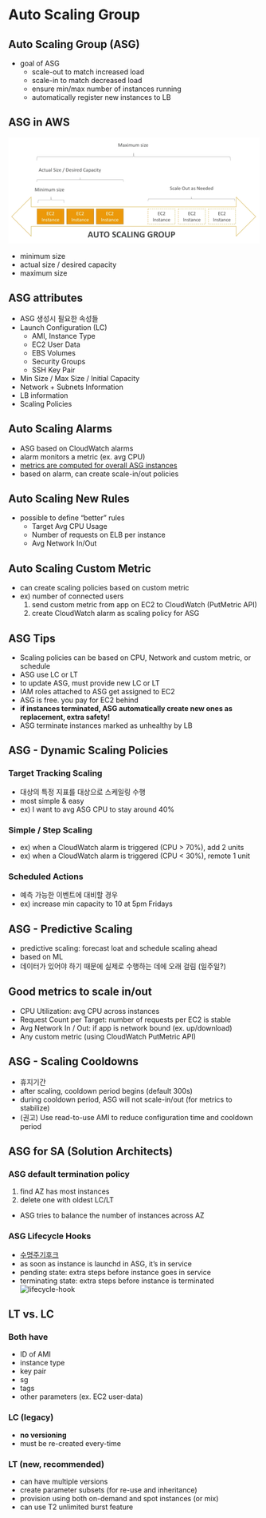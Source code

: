 # Auto Scaling Group
## Auto Scaling Group (ASG)
- goal of ASG
  - scale-out to match increased load
  - scale-in to match decreased load
  - ensure min/max number of instances running 
  - automatically register new instances to LB

## ASG in AWS
![asg-diagram](images/asg-diagram.png)
- minimum size
- actual size / desired capacity
- maximum size

## ASG attributes
- ASG 생성시 필요한 속성들
- Launch Configuration (LC)
  - AMI, Instance Type
  - EC2 User Data
  - EBS Volumes
  - Security Groups
  - SSH Key Pair
- Min Size / Max Size / Initial Capacity
- Network + Subnets Information
- LB information
- Scaling Policies

## Auto Scaling Alarms
- ASG based on CloudWatch alarms
- alarm monitors a metric (ex. avg CPU)
- <U>metrics are computed for overall ASG instances</U>
- based on alarm, can create scale-in/out policies

## Auto Scaling New Rules
- possible to define “better” rules
  - Target Avg CPU Usage
  - Number of requests on ELB per instance
  - Avg Network In/Out

## Auto Scaling Custom Metric
- can create scaling policies based on custom metric
- ex) number of connected users
  1. send custom metric from app on EC2 to CloudWatch (PutMetric API)
  2. create CloudWatch alarm as scaling policy for ASG

## ASG Tips
- Scaling policies can be based on CPU, Network and custom metric, or schedule
- ASG use LC or LT
- to update ASG, must provide new LC or LT
- IAM roles attached to ASG get assigned to EC2
- ASG is free. you pay for EC2 behind
- **if instances terminated, ASG automatically create new ones as replacement, extra safety!**
- ASG terminate instances marked as unhealthy by LB

## ASG - Dynamic Scaling Policies
### Target Tracking Scaling
- 대상의 특정 지표를 대상으로 스케일링 수행
- most simple & easy
- ex) I want to avg ASG CPU to stay around 40%

### Simple / Step Scaling
- ex) when a CloudWatch alarm is triggered (CPU > 70%), add 2 units
- ex) when a CloudWatch alarm is triggered (CPU < 30%), remote 1 unit

### Scheduled Actions
- 예측 가능한 이벤트에 대비할 경우
- ex) increase min capacity to 10 at 5pm Fridays

## ASG - Predictive Scaling
- predictive scaling: forecast loat and schedule scaling ahead
- based on ML
- 데이터가 있어야 하기 때문에 실제로 수행하는 데에 오래 걸림 (일주일?)

## Good metrics to scale in/out
- CPU Utilization: avg CPU across instances
- Request Count per Target: number of requests per EC2 is stable
- Avg Network In / Out: if app is network bound (ex. up/download)
- Any custom metric (using CloudWatch PutMetric API)

## ASG - Scaling Cooldowns
- 휴지기간
- after scaling, cooldown period begins (default 300s)
- during cooldown period, ASG will not scale-in/out (for metrics to stabilize)
- (권고) Use read-to-use AMI to reduce configuration time and cooldown period

## ASG for SA (Solution Architects)
### ASG default termination policy
1. find AZ has most instances
2. delete one with oldest LC/LT
- ASG tries to balance the number of instances across AZ

### ASG Lifecycle Hooks
- [수명주기후크](https://docs.aws.amazon.com/ko_kr/autoscaling/ec2/userguide/lifecycle-hooks.html)
- as soon as instance is launchd in ASG, it’s in service
- pending state: extra steps before instance goes in service
- terminating state: extra steps before instance is terminated
![lifecycle-hook](https://docs.aws.amazon.com/ko_kr/autoscaling/ec2/userguide/images/lifecycle_hooks.png)

## LT vs. LC
### Both have
- ID of AMI
- instance type
- key pair
- sg
- tags
- other parameters (ex. EC2 user-data)
### LC (legacy)
- **no versioning**
- must be re-created every-time
### LT (new, recommended)
- can have multiple versions
- create parameter subsets (for re-use and inheritance)
- provision using both on-demand and spot instances (or mix)
- can use T2 unlimited burst feature